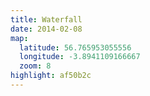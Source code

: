 ```yaml
---
title: Waterfall
date: 2014-02-08
map:
  latitude: 56.765953055556
  longitude: -3.8941109166667
  zoom: 8
highlight: af50b2c
---
```

